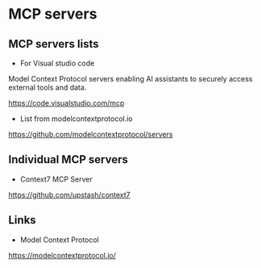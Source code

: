 # MCP servers

## MCP servers lists

- For Visual studio code

Model Context Protocol servers enabling AI assistants to securely access external tools and data.

<https://code.visualstudio.com/mcp>

- List from modelcontextprotocol.io

<https://github.com/modelcontextprotocol/servers>

## Individual MCP servers

- Context7 MCP Server

<https://github.com/upstash/context7>

## Links

- Model Context Protocol

<https://modelcontextprotocol.io/>
